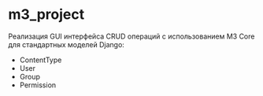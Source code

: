 # m3_project

Реализация GUI интерфейса CRUD операций с использованием M3 Core для стандартных моделей Django:  
* ContentType
* User
* Group
* Permission
